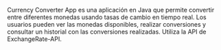Currency Converter App es una aplicación en Java que permite convertir entre diferentes monedas usando tasas de cambio en tiempo real. Los usuarios pueden ver las monedas disponibles, realizar conversiones y consultar un historial con las conversiones realizadas. Utiliza la API de ExchangeRate-API.
